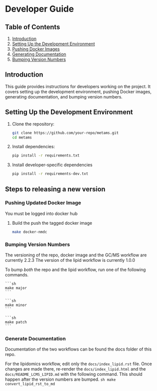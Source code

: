 # Developer Guide

## Table of Contents
1. [Introduction](#introduction)
2. [Setting Up the Development Environment](#setting-up-the-development-environment)
3. [Pushing Docker Images](#pushing-docker-images)
4. [Generating Documentation](#generating-documentation)
5. [Bumping Version Numbers](#bumping-version-numbers)

## Introduction
This guide provides instructions for developers working on the project. It covers setting up the development environment, pushing Docker images, generating documentation, and bumping version numbers.

## Setting Up the Development Environment
1. Clone the repository:
    ```sh
    git clone https://github.com/your-repo/metams.git
    cd metams
    ```
2. Install dependencies:
    ```sh
    pip install -r requirements.txt
    ```
3. Install developer-specific dependencies
    ```sh
    pip install -r requirements-dev.txt
    ```

## Steps to releasing a new version

### Pushing Updated Docker Image
You must be logged into docker hub
1. Build the push the tagged docker image
    ```sh
    make docker-nmdc
    ```

### Bumping Version Numbers
The versioning of the repo, docker image and the GC/MS workflow are currently 2.2.3
The version of the lipid workflow is currently 1.0.0

To bump *both* the repo and the lipid workflow, run one of the following commands.

    ```sh
    make major
    ```

    ```sh
    make minor
    ```

    ```sh
    make patch
    ```

### Generate Documentation
Documentation of the two workflows can be found the docs folder of this repo.

For the lipidomics workflow, edit only the `docs/index_lipid.rst` file.  Once changes are made there, re-render the `docs/index_lipid.html` and the `docs/README_LCMS_LIPID.md` with the following command.  This should happen after the version numbers are bumped.
    ```sh
    make convert_lipid_rst_to_md
    ```
